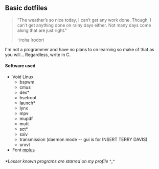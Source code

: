 ## Basic dotfiles

> "The weather’s so nice today, I can’t get any work done. Though, I can’t get anything done on rainy days either. Not many days come along that are just right."
> 
> -Iroha Irodori

I'm not a programmer and have no plans to on learning so make of that as you will...
Regardless, write in C.

#### Software used
* Void Linux  
  * bspwm
  * cmus
  * dex*
  * hsetroot
  * launch*
  * lynx
  * mpv
  * mupdf
  * mutt
  * sct*
  * sxiv
  * transmission (daemon mode -- gui is for INSERT TERRY DAVIS)
  * urxvt
* Font [mplus](https://mplus-fonts.osdn.jp) 
###### *Lesser known programs are starred on my profile ^_^
